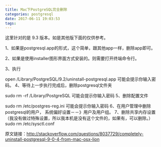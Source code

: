 ```yaml
---
title: Mac下PostgreSQL完全删除
categories: postgresql
date: 2017-06-11 19:03:53
tags:
---
```


这里针对的是 9.3 版本。如是其他版下面的仅供参考。

1、如果是postgresql.app的形式，这个简单，跟其他app一样，删除app即可。

2、如果是使用installer图形界面方式安装的。则需要打开终端命令行。

3、执行

open /Library/PostgreSQL/9.2/uninstall-postgresql.app
     可能会提示你输入密码。
4、等待上一步执行完成后，删除postgresql文件夹       

sudo rm -rf /Library/PostgreSQL
     可能会提示你输入密码
5、删除配置文件

sudo rm /etc/postgres-reg.ini
     可能会提示你输入密码
6、在用户管理中删除postgresql的用户， 系统偏好设置－－》用户及用户组。
7、删除共享内存设置 （我没有做过特殊设置，所以我本机是没有这个文件的，如果有，可以删除。）
sudo rm /etc/sysctl.conf

原文链接：http://stackoverflow.com/questions/8037729/completely-uninstall-postgresql-9-0-4-from-mac-osx-lion